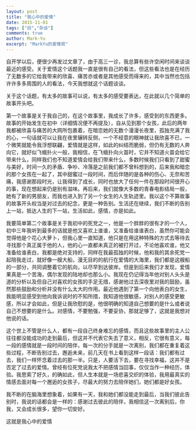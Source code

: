 ```yaml
---
layout: post
title: "我心中的爱情"
date: 2015-11-01
tags: ["旧","杂谈"]
comments: true
author: Mark-Yu
excerpt: "MarkYu的爱情观"
---
```


自开学以后，便很少再发过文章了，由于高三一诊，我总算有些许空闲时间来谈谈最近的感受。关于爱情这个话题我一直是很有自己的看法，但这些看法也是在经历了无数多的它给我带来的欣喜、痛苦亦或者是其他感受而得来的，其中当然也包括许许多多周围的人的看法，今天我想就这个话题谈谈。

关于这个话题，有太多的故事可以说，有太多的感受要表达，在此就以几个简单的故事开头吧。

第一个故事是关于我自己的，在这个故事里，我成长了许多，感受到的东西更多。故事的开始发生在初中（详细情况便不再提及），自从见到那个女孩，此后的两年我都被欣喜与痛苦的大网所包裹着，在暗恋她的无数个漫漫长夜里，孤独充满了我的心，一句话就可以让我在夜里辗转反侧，一个不经意的眼神就让我欣喜不已，一个微笑就能令我浮想联翩，爱情就是这样，如此的纠结而脆弱，但仍有无数的人奔向它，就好似飞蛾扑火一般，我相信，在飞蛾扑向火苗时，它并不知道火苗会给它带来什么，同样我们也不知道爱情会给我们带来什么，多数时候我们只看到了甜蜜与美好，时间一久的矛盾、争吵、冷落是之前我们都不曾料想到的，后来我和暗恋的那个女孩在一起了，其中甜蜜过一段时间，而后伴随的是各种的伤心、无奈和苦痛，我感谢那段时光，让我得到了成长，同时也放大了任何一件在那段时间很开心的事，现在想起来仍是别有滋味。再后来，我们就像大多数的青春电影结局一般，她有了新的男朋友，而我也进入到了另一个女生的人生轨迹里。我以这个不算故事的故事开头权当是对过去的纪念，更是一种告别。生活还在继续，我们不断的告别上一站，抵达人生的下一站，生活如此，感情，亦是如此。

我要简单第二个故事是关于我初中的死党之一，他是一个胖胖的很有才的一个人，初中三年我听到最多的话就是他又喜欢上谁谁，又准备给谁谁表白，虽然你可能会觉得他是个花心大萝卜，但我心里一直知道，他只是在用这种特殊的方式去等待去寻找那个真正属于他的人，他的心一直都未真正的被打开过，不论他喜欢谁，他又准备给谁表白，我都是绝对支持的，同样在我最孤独的时候，他和我的其余死党一起陪我走过，就好像一艘大船，漫无目的的航行在爱情的大海里，我们都是这艘船的一部分，共同调整着它的航向，以尽早到达彼岸。但是到后来我们才发现，爱情果真是一个苦海，偶尔发现的陆地却也那么小。我现在仍记得当年他对别人头头是道的分析以及但自己对喜欢的女孩的手足无措，感谢他过去深夜里对我的鼓励，虽然那些鼓励和分析并没有什么太大的作用。最近他遇到了第一个向他表白的女生，我能明显感受到他向我诉说时的不知所措，我知道他很敏感，对别人的感受更敏感，所以才会如此，但是让我欣慰的是，他很明确的知道自己想要的是什么或者说自己不想要的是什么。对感情，不要勉强，不要妥协，那就足够了，这就是我想对他说的话。

这个世上不管是什么人，都有一段自己终身难忘的感情，而且这些故事里的主人公往往都没能成功的走到最后，但这并不代表它失去了意义，相反，它很有意义，每一段的感情就是一段时间的陪伴，每一次的分手就是一次离别，我们都在重复着这些过程，不断告别过去，邂逅未来，前几天在书上看到这样一段话：我们都有过去，我们一样怀念着过去的那一半。只是，人要活下去，要在寻找幸福，这并不是否定了过去的爱情。曾经有位死党说我太不把感情当回事，仅仅当作一种经历，体验。我思索了好久，的确如此，但人生本就是一场悲喜交织的体验，我用最真实的情感去面对每一个邂逅的女孩子，尽最大的努力去陪伴她们，她们都是好女孩。

我不断的在脑海里想象着，如果有一天，我和她们都没能走到最后，当我们彼此告别时，我说的话都会是一样的：感谢过去彼此的陪伴，我相信这一次离别后，你我，又会成长很多，望你一切安好。

这就是我心中的爱情